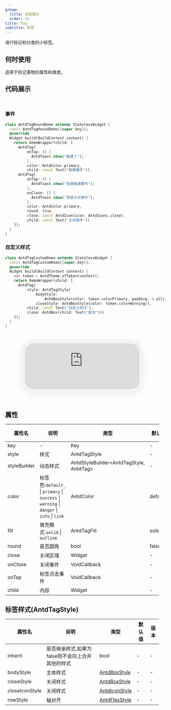 ```yaml
---
group:
  title: 信息展示
  order: 25
title: Tag
subtitle: 标签
---
```

进行标记和分类的小标签。
## 何时使用
适用于标记事物的属性和维度。

## 代码展示

<div class='preview-container'>
<div>

### 事件


```dart
class AntdTagRoundDemo extends StatelessWidget {
  const AntdTagRoundDemo({super.key});
  @override
  Widget build(BuildContext context) {
    return DemoWrapper(child: [
      AntdTag(
          onTap: () {
            AntdToast.show("触摸了");
          },
          color: AntdColor.primary,
          child: const Text("触摸事件")),
      AntdTag(
          onTap: () {
            AntdToast.show("我是触摸事件");
          },
          onClose: () {
            AntdToast.show("我是关闭事件");
          },
          color: AntdColor.primary,
          round: true,
          close: const AntdIcon(icon: AntdIcons.close),
          child: const Text("关闭事件"))
    ]);
  }
}

```

### 自定义样式


```dart
class AntdTagCustomDemo extends StatelessWidget {
  const AntdTagCustomDemo({super.key});
  @override
  Widget build(BuildContext context) {
    var token = AntdTheme.ofToken(context);
    return DemoWrapper(child: [
      AntdTag(
          style: AntdTagStyle(
              bodyStyle:
                  AntdBoxStyle(color: token.colorPrimary, padding: 4.all),
              closeStyle: AntdBoxStyle(color: token.colorWarning)),
          child: const Text("自定义样式"),
          close: AntdBox(child: Text("取消")))
    ]);
  }
}

```

</div>
<div class='phone-preview'>
<iframe src='https://antd-flutter-git-example-howie206s-projects.vercel.app/AntdTag'></iframe>
</div>
</div>

  <style>
.preview-container {
  display: flex;
  gap: 24px;
  margin: 32px 0;
  align-items: start;
}

.phone-preview {
  flex: 1;
  min-width: 375px;
  max-width: 375px;
  border: 10px solid #f3f3f3;
  border-radius: 40px;
  background: #fff;
  box-shadow: 0 4px 20px rgba(0, 0, 0, 0.08);
  overflow: hidden;
  height: 652px;
  width: 393px;
  position: sticky;
  top: 80px;
}

.phone-preview iframe {
  width: 100%;
  height: 100%;
  border: none;
}

.code-block {
  max-height: 100%;
  margin: 16px 0;
  overflow-y: scroll;
}

.dumi-default-source-code {
  margin: 0 !important;
}

.markdown .dumi-default-source-code >pre.prism-code {
  padding: 12px !important;
  font-size: 12px !important;
}

@media (max-width: 960px) {
  .preview-container {
    flex-direction: column;
  }
  
  .phone-preview {
    width: 100%;
    max-width: 375px;
    margin: 0 auto 24px;
    position: static;
  }
}

/* Dart 代码高亮主题 - 基于 VS Code 暗色主题优化 */
.prism-code {
  display: block;
  overflow-x: auto;
  padding: 1em;
  border-radius: 6px;
  font-family: 'Fira Code', 'Consolas', 'Monaco', monospace;
  font-size: 14px;
  line-height: 1.5;
  color: #d4d4d4;
  background: #1e1e1e;
}

/* 基础元素 */
.prism-code .hljs-keyword { color: #569cd6; font-weight: bold; }          /* 关键字 */
.prism-code .hljs-built_in { color: #4ec9b0; }                           /* 内置类型 */
.prism-code .hljs-type { color: #4ec9b0; }                               /* 类型声明 */
.prism-code .hljs-literal { color: #569cd6; }                            /* 字面量 */
.prism-code .hljs-number { color: #b5cea8; }                             /* 数字 */
.prism-code .hljs-string { color: #ce9178; }                             /* 字符串 */
.prism-code .hljs-comment { color: #6a9955; font-style: italic; }        /* 注释 */
.prism-code .hljs-meta { color: #9b9b9b; }                               /* 元信息 */

/* Dart 特有元素 */
.prism-code .hljs-constant { color: #4fc1ff; }                           /* const/final */
.prism-code .hljs-function { color: #dcdcaa; }                           /* 函数名 */
.prism-code .hljs-title.class_ { color: #4ec9b0; text-decoration: underline; } /* 类名 */
.prism-code .hljs-params { color: #9cdcfe; }                             /* 参数 */
.prism-code .hljs-variable { color: #9cdcfe; }                           /* 变量 */
.prism-code .hljs-annotation { color: #d4d4d4; background: #3a3a3a; }    /* 注解 */
.prism-code .hljs-punctuation { color: #d4d4d4; }                        /* 标点符号 */

/* 特殊增强 */
.prism-code .hljs-constructor { color: #c586c0; }                        /* 构造函数 */
.prism-code .hljs-named-parameter { color: #9cdcfe; font-style: italic; }/* 命名参数 */
.prism-code .hljs-generic { color: #4ec9b0; opacity: 0.8; }              /* 泛型符号 */
.prism-code .hljs-typedef { color: #4ec9b0; text-decoration: underline; }/* typedef */

/* 行号样式 (可选) */
.prism-code .hljs-ln-numbers {
  color: #858585;
  text-align: right;
  padding-right: 12px;
}
</style>

## 属性
| 属性名 | 说明 | 类型 | 默认值 | 版本 |
| --- | --- | --- | --- | --- |
| key | - | Key | - | - |
| style | 样式 | AntdTagStyle | - | - |
| styleBuilder | 动态样式 | AntdStyleBuilder&lt;AntdTagStyle, AntdTag&gt; | - | - |
| color | 标签色:`default_` \| `primary` \| `success` \| `warning` \| `danger` \| `info` \| `link` | AntdColor | default_ | - |
| fill | 填充模式:`solid` \| `outline` | AntdTagFill | solid | - |
| round | 是否圆角 | bool | false | - |
| close | 关闭区域 | Widget | - | - |
| onClose | 关闭事件 | VoidCallback | - | - |
| onTap | 标签点击事件 | VoidCallback | - | - |
| child | 内容 | Widget | - | - |


## 标签样式(AntdTagStyle) <a id='AntdTagStyle'></a>

| 属性名 | 说明 | 类型 | 默认值 | 版本 |
| --- | --- | --- | --- | --- |
| inherit | 是否继承样式,如果为false则不会向上合并其他的样式 | bool | - | - |
| bodyStyle | 主体样式 | [AntdBoxStyle](../components/antd-box/#AntdBoxStyle) | - | - |
| closeStyle | 关闭样式 | [AntdBoxStyle](../components/antd-box/#AntdBoxStyle) | - | - |
| closeIconStyle | 关闭样式 | [AntdIconStyle](../components/antd-icon/#AntdIconStyle) | - | - |
| rowStyle | 轴对齐 | [AntdFlexStyle](../components/antd-flex/#AntdFlexStyle) | - | - |


